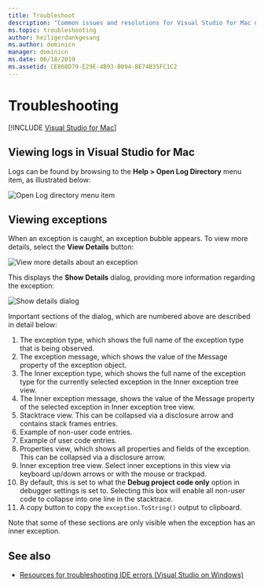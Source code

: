```yaml
---
title: Troubleshoot
description: "Common issues and resolutions for Visual Studio for Mac users."
ms.topic: troubleshooting
author: heiligerdankgesang 
ms.author: dominicn
manager: dominicn
ms.date: 06/18/2019
ms.assetid: CE860D79-E29E-4B93-B094-BE74B35FC1C2
---
```

# Troubleshooting

 [!INCLUDE [Visual Studio for Mac](~/includes/applies-to-version/vs-mac-only.md)]

## Viewing logs in Visual Studio for Mac

Logs can be found by browsing to the **Help > Open Log Directory** menu item, as illustrated below:

![Open Log directory menu item](media/troubleshooting-image1.png)

## Viewing exceptions

When an exception is caught, an exception bubble appears. To view more details, select the **View Details** button:

![View more details about an exception](media/troubleshooting-image2.png)

This displays the **Show Details** dialog, providing more information regarding the exception:

![Show details dialog](media/troubleshooting-image3.png)

Important sections of the dialog, which are numbered above are described in detail below:

1. The exception type, which shows the full name of the exception type that is being observed.
2. The exception message, which shows the value of the Message property of the exception object.
3. The Inner exception type, which shows the full name of the exception type for the currently selected exception in the Inner exception tree view.
4. The Inner exception message, shows the value of the Message property of the selected exception in Inner exception tree view.
5. Stacktrace view. This can be collapsed via a disclosure arrow and contains stack frames entries.
6. Example of non-user code entries.
7. Example of user code entries.
8. Properties view, which shows all properties and fields of the exception. This can be collapsed via a disclosure arrow.
9. Inner exception tree view. Select inner exceptions in this view via keyboard up/down arrows or with the mouse or trackpad.
10. By default, this is set to what the **Debug project code only** option in debugger settings is set to. Selecting this box will enable all non-user code to collapse into one line in the stacktrace.
11. A copy button to copy the `exception.ToString()` output to clipboard.

Note that some of these sections are only visible when the exception has an inner exception.

## See also

- [Resources for troubleshooting IDE errors (Visual Studio on Windows)](/visualstudio/ide/reference/resources-for-troubleshooting-integrated-development-environment-errors)